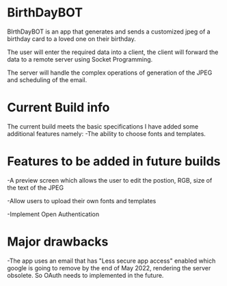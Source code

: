 # BirthDayBOT
BIrthDayBOT is an app that generates and sends a customized jpeg of a birthday card to a loved one on their birthday.

The user will enter the required data into a client, the client will forward the data to a remote server using Socket Programming.

The server will handle the complex operations of generation of the JPEG and scheduling of the email.

# Current Build info

The current build meets the basic specifications I have added some additional features namely:
-The ability to choose fonts and templates.

# Features to be added in future builds
-A preview screen which allows the user to edit the postion, RGB, size of the text of the JPEG

-Allow users to upload their own fonts and templates

-Implement Open Authentication

# Major drawbacks
-The app uses an email that has "Less secure app access" enabled which google is going to remove by the end of May 2022, rendering the server obsolete. So OAuth needs to implemented in the future.
